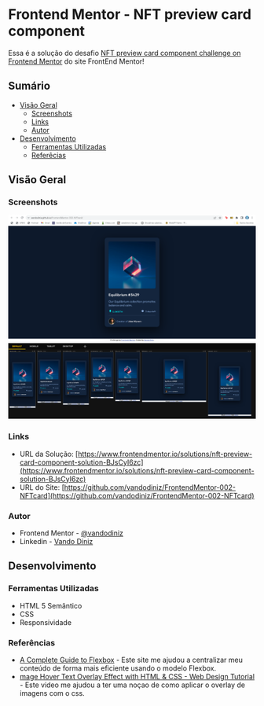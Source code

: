 # Frontend Mentor - NFT preview card component

Essa é a solução do desafio [NFT preview card component challenge on Frontend Mentor](https://www.frontendmentor.io/challenges/nft-preview-card-component-SbdUL_w0U/hub/nft-preview-card-component-Hk65dYqfq) do site FrontEnd Mentor! 

## Sumário

- [Visão Geral](#visão-geral)
  - [Screenshots](#screenshots)
  - [Links](#links)
  - [Autor](#autor)
- [Desenvolvimento](#desenvolvimento)
  - [Ferramentas Utilizadas](#ferramentas-utilizadas)
  - [Referêcias](#referências)

## Visão Geral

### Screenshots

![](images/screenshot.png)
![](images/screenshot2.png)

### Links

- URL da Solução: [https://www.frontendmentor.io/solutions/nft-preview-card-component-solution-BJsCyI6zc](https://www.frontendmentor.io/solutions/nft-preview-card-component-solution-BJsCyI6zc)
- URL do Site: [https://github.com/vandodiniz/FrontendMentor-002-NFTcard](https://github.com/vandodiniz/FrontendMentor-002-NFTcard)

### Autor

- Frontend Mentor - [@vandodiniz](https://www.frontendmentor.io/profile/vandodiniz)
- Linkedin - [Vando Diniz](https://www.linkedin.com/in/vando-diniz-79b431234/)

## Desenvolvimento

### Ferramentas Utilizadas

- HTML 5 Semântico
- CSS
- Responsividade

### Referências

- [A Complete Guide to Flexbox](https://css-tricks.com/snippets/css/a-guide-to-flexbox/) - Este site me ajudou a centralizar meu conteúdo de forma mais eficiente usando o modelo Flexbox.
- [mage Hover Text Overlay Effect with HTML & CSS - Web Design Tutorial](https://www.youtube.com/watch?v=exb2ab72Xhs&t=168s&ab_channel=dcode) - Este video me ajudou a ter uma noçao de como aplicar o overlay de imagens com o css.
